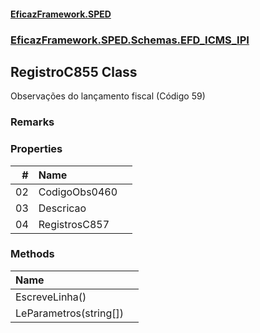 #### [EficazFramework.SPED](EficazFrameworkSPED.md 'EficazFramework SPED')
### [EficazFramework.SPED.Schemas.EFD_ICMS_IPI](EficazFramework.SPED.Schemas.EFD_ICMS_IPI.md 'EficazFramework.SPED.Schemas.EFD_ICMS_IPI')

## RegistroC855 Class

Observações do lançamento fiscal (Código 59)

### Remarks
### Properties

| # | Name | |
| ---: | :--- | :--- |
| 02 | CodigoObs0460 |  |
| 03 | Descricao |  |
| 04 | RegistrosC857 |  |
### Methods

| Name | |
| :--- | :--- |
| EscreveLinha() |  |
| LeParametros(string[]) |  |
